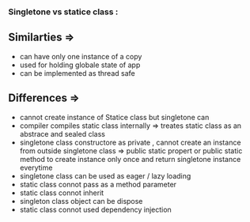### Singletone vs statice class :

## Similarties => 
* can have only one instance of a copy
* used for holding globale state of app
* can be implemented as thread safe

## Differences => 
* cannot create instance of Statice class but singletone can
* compiler compiles static class internally => treates static class as an abstrace and sealed class
* singletone class constructore as private , cannot create an instance from outside singletone class => public static propert or public static method  to create instance only once and return singletone instance  everytime
* singletone class can be used as eager / lazy loading 
* static class connot pass as a method parameter  
* static class connot inherit 
* singleton class object can be dispose
* static class connot used dependency injection

